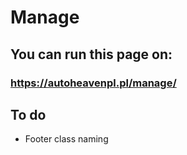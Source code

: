 # Manage

## You can run this page on:
### https://autoheavenpl.pl/manage/

## To do
- Footer class naming
